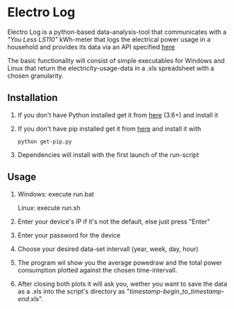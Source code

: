 # __Electro Log__

Electro Log is a python-based data-analysis-tool that communicates with a *"You Less LS110"* kWh-meter that logs the electrical power usage in a household and provides its data via an API specified [here](http://wiki.td-er.nl/index.php?title=YouLess)

The basic functionality will consist of simple executables for Windows and Linux that return the electricity-usage-data in a .xls spreadsheet with a chosen granularity.


## __Installation__

1. If you don't have Python installed get it from [here](https://www.python.org/downloads/) (3.6+) and install it
2. If you don't have pip installed get it from [here](https://bootstrap.pypa.io/get-pip.py) and install it with

    `python get-pip.py`
3. Dependencies will install with the first launch of the run-script
   
## __Usage__

1. Windows: execute run.bat
   
   Linux:   execute run.sh
2. Enter your device's IP if it's not the default, else just press "Enter"
3. Enter your password for the device
4. Choose your desired data-set intervall (year, week, day, hour)
5. The program wil show you the average powedraw and the total power consumption plotted against the chosen time-intervall.
6. After closing both plots it will ask you, wether you want to save the data as a .xls into the script's directory as "_timestamp-begin_\_to\__timestamp-end_.xls".
